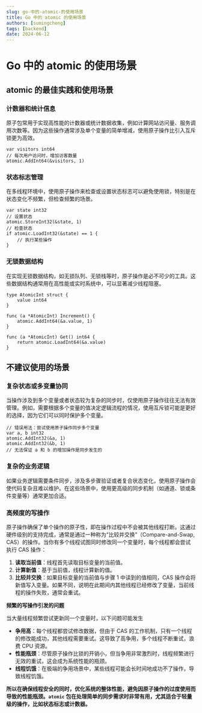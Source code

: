 ```yaml
---
slug: go-中的-atomic-的使用场景
title: Go 中的 atomic 的使用场景
authors: [sumingcheng]
tags: [backend]
date: 2024-06-12
---
```


# Go 中的 atomic 的使用场景

## atomic 的最佳实践和使用场景

### 计数器和统计信息

原子包常用于实现高性能的计数器或统计数据收集，例如计算网站访问量、服务调用次数等。因为这些操作通常涉及单个变量的简单增减，使用原子操作比引入互斥锁更为高效。

```
var visitors int64
// 每次用户访问时，增加访客数量
atomic.AddInt64(&visitors, 1)

```

### 状态标志管理

在多线程环境中，使用原子操作来检查或设置状态标志可以避免使用锁，特别是在状态变化不频繁，但检查频繁的场景。

```
var state int32
// 设置状态
atomic.StoreInt32(&state, 1)
// 检查状态
if atomic.LoadInt32(&state) == 1 {
    // 执行某些操作
}

```

### 无锁数据结构

在实现无锁数据结构，如无锁队列、无锁栈等时，原子操作是必不可少的工具。这些数据结构通常用在高性能或实时系统中，可以显著减少线程阻塞。

```
type AtomicInt struct {
    value int64
}
​
func (a *AtomicInt) Increment() {
    atomic.AddInt64(&a.value, 1)
}
​
func (a *AtomicInt) Get() int64 {
    return atomic.LoadInt64(&a.value)
}

```

## 不建议使用的场景

### 复杂状态或多变量协同

当操作涉及到多个变量或者状态较为复杂的同步时，仅使用原子操作往往无法有效管理。例如，需要根据多个变量的值决定逻辑流程的情况，使用互斥锁可能是更好的选择，因为它们可以同时保护多个变量。

```
// 错误用法：尝试使用原子操作同步多个变量
var a, b int32
atomic.AddInt32(&a, 1)
atomic.AddInt32(&b, 1)
// 无法保证 a 和 b 的增加操作是同步发生的

```

### 复杂的业务逻辑

如果业务逻辑需要条件同步，涉及多步骤验证或者复合状态变化，使用原子操作会使代码复杂且难以维护。在这些场景中，使用更高级的同步机制（如通道、锁或条件变量等）通常更加合适。

### 高频度的写操作

原子操作确保了单个操作的原子性，即在操作过程中不会被其他线程打断。这通过硬件级别的支持完成，通常是通过一种称为“比较并交换”（Compare-and-Swap, CAS）的操作。当你有多个线程试图同时修改同一个变量时，每个线程都会尝试执行 CAS 操作：

1. **读取当前值**：线程首先读取目标变量的当前值。
2. **计算新值**：基于当前值，线程计算新的值。
3. **比较并交换**：如果目标变量的当前值与步骤 1 中读到的值相同，CAS 操作会将新值写入变量。如果不同，说明在此期间内其他线程已经修改了变量，当前线程的操作失败，通常会重试。

**频繁的写操作引发的问题**

当大量线程频繁尝试更新同一个变量时，以下问题可能发生

- **争用高**：每个线程都尝试修改数据，但由于 CAS 的工作机制，只有一个线程的修改能成功，其他线程需要重试。这导致了高争用，多个线程不断重试，浪费 CPU 资源。
- **性能瓶颈**：尽管原子操作比锁的开销小，但当争用非常激烈时，线程频繁进行无效的重试，这会成为系统性能的瓶颈。
- **线程饥饿**：在极端的争用场景中，某些线程可能会长时间地成功不了操作，导致线程饥饿。

**所以在确保线程安全的同时，优化系统的整体性能，避免因原子操作的过度使用而导致的性能瓶颈。`atomic` 包在处理简单的同步需求时非常有用，尤其适合于轻量级的操作，比如状态标志或计数器。**
